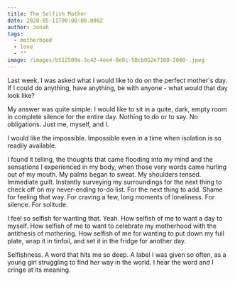 ```yaml
---
title: The Selfish Mother
date: 2020-05-11T00:00:00.000Z
author: Jonah
tags:
  - motherhood
  - love
  - ""
image: /images/b512509a-3c42-4ee4-8e8c-50cb052e7108-2040-.jpeg
---
```

Last week, I was asked what I would like to do on the perfect mother's day. If I could do anything, have anything, be with anyone - what would that day look like? 

My answer was quite simple: I would like to sit in a quite, dark, empty room in complete silence for the entire day. Nothing to do or to say. No obligations. Just me, myself, and I. 

I would like the impossible. Impossible even in a time when isolation is so readily available. 

I found it telling, the thoughts that came flooding into my mind and the sensations I experienced in my body, when those very words came hurling out of my mouth. My palms began to sweat. My shoulders tensed. Immediate guilt. Instantly surveying my surroundings for the next thing to check off on my never-ending to-do list. For the next thing to add. Shame for feeling that way. For craving a few, long moments of loneliness. For silence. For solitude. 

I feel so selfish for wanting that. Yeah. How selfish of me to want a day to myself. How selfish of me to want to celebrate my motherhood with the antithesis of mothering. How selfish of me for wanting to put down my full plate, wrap it in tinfoil, and set it in the fridge for another day. 

Selfishness. A word that hits me so deep. A label I was given so often, as a young girl struggling to find her way in the world. I hear the word and I cringe at its meaning.
